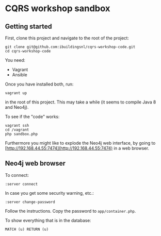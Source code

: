 # CQRS workshop sandbox

## Getting started

First, clone this project and navigate to the root of the project:

    git clone git@github.com:ibuildingsnl/cqrs-workshop-code.git
    cd cqrs-workshop-code

You need:

- Vagrant
- Ansible

Once you have installed both, run:

    vagrant up

in the root of this project. This may take a while (it seems to compile Java 8 and Neo4j).

To see if the "code" works:

    vagrant ssh
    cd /vagrant
    php sandbox.php

Furthermore you might like to explode the Neo4j web interface, by going to [http://192.168.44.55:7474](http://192.168.44.55:7474) in a web browser.

## Neo4j web browser

To connect:

    :server connect

In case you get some security warning, etc.:

    :server change-password

Follow the instructions. Copy the password to `app/container.php`.

To show everything that is in the database:

    MATCH (u) RETURN (u)
